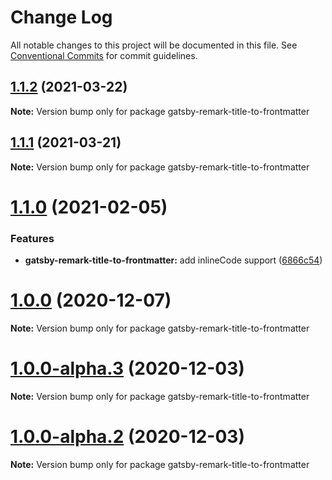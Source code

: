 # Change Log

All notable changes to this project will be documented in this file.
See [Conventional Commits](https://conventionalcommits.org) for commit guidelines.

## [1.1.2](https://github.com/adaltas/remark-gatsby-plugins/compare/gatsby-remark-title-to-frontmatter@1.1.1...gatsby-remark-title-to-frontmatter@1.1.2) (2021-03-22)

**Note:** Version bump only for package gatsby-remark-title-to-frontmatter





## [1.1.1](https://github.com/adaltas/remark-gatsby-plugins/compare/gatsby-remark-title-to-frontmatter@1.1.0...gatsby-remark-title-to-frontmatter@1.1.1) (2021-03-21)

**Note:** Version bump only for package gatsby-remark-title-to-frontmatter





# [1.1.0](https://github.com/adaltas/remark-gatsby-plugins/compare/gatsby-remark-title-to-frontmatter@1.0.0...gatsby-remark-title-to-frontmatter@1.1.0) (2021-02-05)


### Features

* **gatsby-remark-title-to-frontmatter:** add inlineCode support ([6866c54](https://github.com/adaltas/remark-gatsby-plugins/commit/6866c545bfe6fdc3c0dc9c504eb5770a1bd8f37f))





# [1.0.0](https://github.com/adaltas/remark-gatsby-plugins/compare/gatsby-remark-title-to-frontmatter@1.0.0-alpha.3...gatsby-remark-title-to-frontmatter@1.0.0) (2020-12-07)

**Note:** Version bump only for package gatsby-remark-title-to-frontmatter





# [1.0.0-alpha.3](https://github.com/adaltas/remark-gatsby-plugins/compare/gatsby-remark-title-to-frontmatter@1.0.0-alpha.2...gatsby-remark-title-to-frontmatter@1.0.0-alpha.3) (2020-12-03)

**Note:** Version bump only for package gatsby-remark-title-to-frontmatter





# [1.0.0-alpha.2](https://github.com/adaltas/remark-gatsby-plugins/compare/gatsby-remark-title-to-frontmatter@1.0.0-alpha.1...gatsby-remark-title-to-frontmatter@1.0.0-alpha.2) (2020-12-03)

**Note:** Version bump only for package gatsby-remark-title-to-frontmatter
